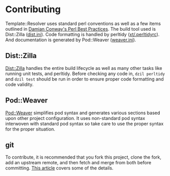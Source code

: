 # Contributing

Template::Resolver uses standard perl conventions as well as a few items outlined in [Damian Conway's Perl Best Practices](http://shop.oreilly.com/product/9780596001735.do).  The build tool used is Dist::Zilla ([dist.ini](https://github.com/lucastheisen/template-resolver/blob/master/dist.ini)).  Code formatting is handled by perltidy ([xt/.perltidyrc](https://github.com/lucastheisen/template-resolver/blob/master/xt/.perltidyrc)).  And documentation is generated by Pod::Weaver ([weaver.ini](https://github.com/lucastheisen/template-resolver/blob/master/weaver.ini)).

Dist::Zilla
-----------

[Dist::Zilla](http://dzil.org) handles the entire build lifecycle as well as many other tasks like running unit tests, and perltidy.  Before checking any code in, `dzil perltidy` and `dzil test` should be run in order to ensure proper code formatting and code validity.

Pod::Weaver
-----------

[Pod::Weaver]() simplifies pod syntax and generates various sections based upon other project configuration.  It uses non-standard pod syntax interwoven with standard pod syntax so take care to use the proper syntax for the proper situation.

git
---

To contribute, it is recommended that you fork this project, clone the fork, add an upstream remote, and then fetch and merge from both before committing.  [This article](http://gitready.com/intermediate/2009/02/12/easily-fetching-upstream-changes.html) covers some of the details.
